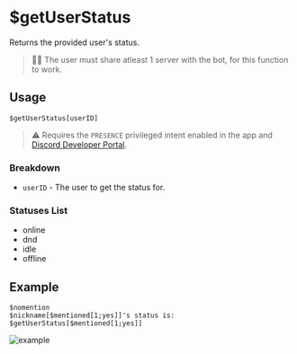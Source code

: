 # $getUserStatus
Returns the provided user's status.
> 🧙‍♂️ The user must share atleast 1 server with the bot, for this function to work.


## Usage
```
$getUserStatus[userID]
```
> ⚠️ Requires the `PRESENCE` privileged intent enabled in the app and [Discord Developer Portal](https://discord.com/developers/applications).

### Breakdown
- `userID` - The user to get the status for.

### Statuses List
- online
- dnd
- idle
- offline

## Example
```
$nomention
$nickname[$mentioned[1;yes]]'s status is: $getUserStatus[$mentioned[1;yes]]
```

![example](https://user-images.githubusercontent.com/69215413/124503888-68517800-dd94-11eb-93e5-c0eea7d8b055.png)